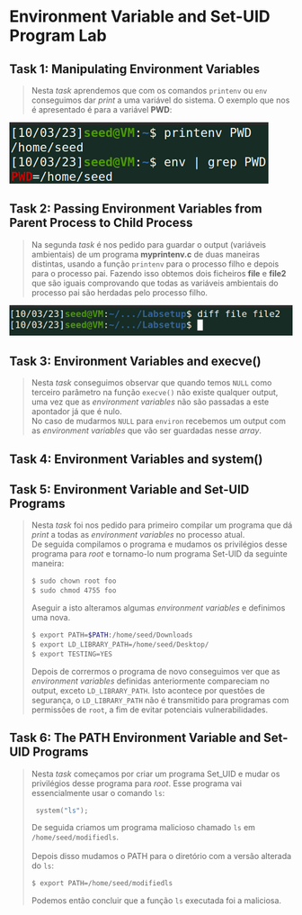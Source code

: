 # Environment Variable and Set-UID Program Lab

## Task 1: Manipulating Environment Variables

> Nesta _task_ aprendemos que com os comandos `printenv` ou `env` conseguimos dar _print_ a uma variável do sistema. O exemplo que nos é apresentado é para a variável **PWD**:

![task1](images/logbook4/task1.png)

## Task 2: Passing Environment Variables from Parent Process to Child Process

> Na segunda _task_ é nos pedido para guardar o output (variáveis ambientais) de um programa **myprintenv.c** de duas maneiras distintas, usando a função `printenv` para o processo filho e depois para o processo pai. Fazendo isso obtemos dois ficheiros **file** e **file2** que são iguais comprovando que todas as variáveis ambientais do processo pai são herdadas pelo processo filho.

![task2](images/logbook4/task2.png)

## Task 3: Environment Variables and execve()

> Nesta _task_ conseguimos observar que quando temos `NULL` como terceiro parâmetro na função `execve()` não existe qualquer output, uma vez que as _environment variables_ não são passadas a este apontador já que é nulo. <br>
> No caso de mudarmos `NULL` para `environ` recebemos um output com as _environment variables_ que vão ser guardadas nesse _array_.

## Task 4: Environment Variables and system()

>

## Task 5: Environment Variable and Set-UID Programs

> Nesta _task_ foi nos pedido para primeiro compilar um programa que dá _print_ a todas as _environment variables_ no processo atual. <br>
> De seguida compilamos o programa e mudamos os privilégios desse programa para _root_ e tornamo-lo num programa Set-UID da seguinte maneira: 
> ````bash
> $ sudo chown root foo 
> $ sudo chmod 4755 foo 
> ````
> Aseguir a isto alteramos algumas _environment variables_ e definimos uma nova.<br>
> ````bash
> $ export PATH=$PATH:/home/seed/Downloads
> $ export LD_LIBRARY_PATH=/home/seed/Desktop/
> $ export TESTING=YES
> ````
> Depois de corrermos o programa de novo conseguimos ver que as _environment variables_ definidas anteriormente compareciam no output, exceto `LD_LIBRARY_PATH`. Isto acontece por questões de segurança, o `LD_LIBRARY_PATH` não é transmitido para programas com permissões de `root`, a fim de evitar potenciais vulnerabilidades.


## Task 6: The PATH Environment Variable and Set-UID Programs

> Nesta _task_ começamos por criar um programa Set_UID e mudar os privilégios desse programa para _root_. Esse programa vai essencialmente usar o comando `ls`:
> ```c 
>  system("ls");
> ```
> De seguida criamos um programa malicioso chamado `ls` em `/home/seed/modifiedls`.
> <br><br> Depois disso mudamos o PATH para o diretório com a versão alterada do `ls`:
> ```bash
> $ export PATH=/home/seed/modifiedls
> ```
> Podemos então concluir que a função `ls` executada foi a maliciosa.